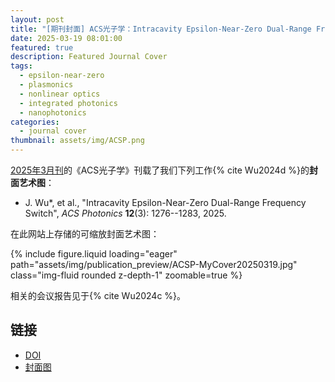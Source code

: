 ```yaml
---
layout: post
title: "[期刊封面] ACS光子学：Intracavity Epsilon-Near-Zero Dual-Range Frequency Switch"
date: 2025-03-19 08:01:00
featured: true
description: Featured Journal Cover
tags:
  - epsilon-near-zero
  - plasmonics
  - nonlinear optics
  - integrated photonics
  - nanophotonics
categories:
  - journal cover
thumbnail: assets/img/ACSP.png
---
```


[2025年3月刊](https://pubs.acs.org/toc/apchd5/12/3)的《ACS光子学》刊载了我们下列工作{% cite Wu2024d %}的**封面艺术图**：

- J. Wu\*, et al., "Intracavity Epsilon-Near-Zero Dual-Range Frequency Switch", _ACS Photonics_ **12**(3): 1276--1283, 2025.

在此网站上存储的可缩放封面艺术图：

<div class="row mt-3">
    <div class="col-sm mt-3 mt-md-0">
        {% include figure.liquid loading="eager" path="assets/img/publication_preview/ACSP-MyCover20250319.jpg" class="img-fluid rounded z-depth-1" zoomable=true %}
    </div>
</div>

相关的会议报告见于{% cite Wu2024c %}。

## 链接

- [DOI](https://doi.org/10.1021/acsphotonics.4c01322)
- [封面图](https://pubs.acs.org/cms/10.1021/apchd5.2025.12.issue-3/asset/apchd5.2025.12.issue-3.xlargecover-2.jpg)
